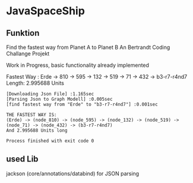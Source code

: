 # JavaSpaceShip

## Funktion

Find the fastest way from Planet A to Planet B
An Bertrandt Coding Challange Projekt

Work in Progress, basic functionality already implemented

Fastest Way : Erde -> 810 -> 595 -> 132 -> 519 -> 71 -> 432 -> b3-r7-r4nd7
Length: 2.995688 Units

```
[Downloading Json File] :1.165sec
[Parsing Json to Graph Modell] :0.005sec
[find fastest way from "Erde" to "b3-r7-r4nd7"] :0.001sec

THE FASTEST WAY IS: 
(Erde) -> (node_810) -> (node_595) -> (node_132) -> (node_519) -> (node_71) -> (node_432) -> (b3-r7-r4nd7)
And 2.995688 Units long

Process finished with exit code 0
```


## used Lib

jackson (core/annotations/databind) for JSON parsing
